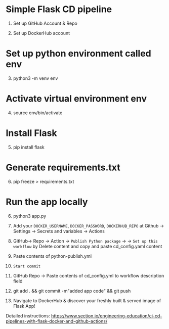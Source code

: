 # Simple Flask CD pipeline 

1. Set up GitHub Account & Repo

2. Set up DockerHub account

# Set up python environment called env
3. python3 -m venv env

# Activate virtual environment env
4. source env/bin/activate

# Install Flask
5. pip install flask

# Generate requirements.txt
6. pip freeze > requirements.txt

# Run the app locally
6. python3 app.py

7. Add your `DOCKER_USERNAME`, `DOCKER_PASSWORD`, `DOCKERHUB_REPO` at Github -> Settings -> Secrets and variables -> Actions

8. GitHub-> Repo -> Action -> `Publish Python package` -> -> `Set up this workflow` by Delete content and copy and paste cd_config.yaml content 

9. Paste contents of python-publish.yml

10. `Start commit`

11. GitHub Repo -> Paste contents of cd_config.yml to workflow description field

12. git add . && git commit -m"added app code" && git push

13. Navigate to DockerHub & discover your freshly built & served image of Flask App!




Detailed instructions:
https://www.section.io/engineering-education/ci-cd-pipelines-with-flask-docker-and-github-actions/
